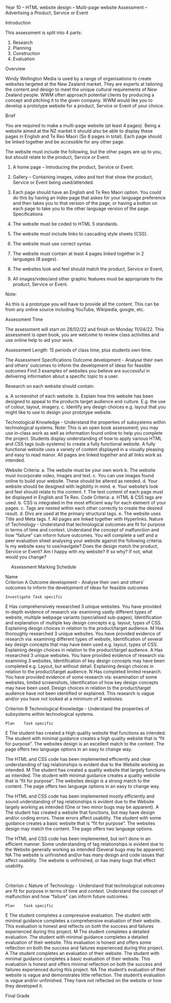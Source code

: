 
Year 10 – HTML website design – Multi-page website Assessment – Advertising a Product, Service or Event

Introduction

This assessment is split into 4 parts:
1.	Research
2.	Planning
3.	Construction
4.	Evaluation

Overview

Windy Wellington Media is used by a range of organisations to create websites targeted at the New Zealand market. They are experts at tailoring the content and design to meet the unique cultural requirements of New Zealand people. WWM often approach potential clients by producing a concept and pitching it to the given company. WWM would like you to develop a prototype website for a product, Service or Event of your choice.

Brief

You are required to make a multi-page website (at least 4 pages). Being a website aimed at the NZ market it should also be able to display these pages in English and Te Reo Maori (So 8 pages in total). Each page should be linked together and be accessible for any other page. 

The website must include the following, but the other pages are up to you, but should relate to the product, Service or Event.

1.	A home page – Introducing the product, Service or Event. 

2.	Gallery – Containing images, video and text that show the product, Service or Event being used/attended.

3.	Each page should have an English and Te Reo Maori option. You could do this by having an index page that askes for your language preference and then takes you to that version of the page, or having a button on each page to take you to the other language version of the page. 
Specifications

1.	The website must be coded to HTML 5 standards.
2.	The website must include links to cascading style sheets (CSS).
3.	The website must use correct syntax.
4.	The website must contain at least 4 pages linked together in 2 languages (8 pages).
5.	The websites look and feel should match the product, Service or Event,
6.	All images/video/and other graphic features must be appropriate to the product, Service or Event.

Note: 

As this is a prototype you will have to provide all the content. This can be from any online source including YouTube, Wikipedia, google, etc.

Assessment Time

The assessment will start on 28/02/22 and finish on Monday 11/04/22. This assessment is open book, you are welcome to review class activities and use online help to aid your work.

Assessment Length: 15 periods of class time, plus students own time.

The Assessment Specifications
Outcome development - Analyse their own and others’ outcomes to inform the development of ideas for feasible outcomes
Find 3 examples of websites you believe are successful in delivering information about a specific topic to a user.

Research on each website should contain:

a.	A screenshot of each website.
b.	Explain how this website has been designed to appeal to the products target audience and culture. E.g. the use of colour, layout, imagery.
c.	Identify any design choices e.g. layout that you might like to use to design your 
prototype website.








Technological Knowledge - Understand the properties of subsystems within technological systems.
Note: This is an open book assessment; you may use in-class work as well as information found online to help you complete the project. 
Students display understanding of how to apply various HTML and CSS tags (sub-systems) to create a fully functional website. A fully functional website uses a variety of content displayed in a visually pleasing and easy to read manor. All pages are linked together and all links work as intended. 

Website Criteria:
a.	The website must be your own work
b.	The website must incorporate video, Images and text.
c.	You can use images found online to build your website. These should be altered as needed. 
d.	Your website should be designed with legibility in mind.
e.	Your website’s look and feel should relate to the content.
f.	The text content of each page must be displayed in English and Te Reo.
Code Criteria:
a.	HTML & CSS tags are used.
b.	CSS is integrated in the most efficient way for each element of your pages.
c.	Tags are nested within each other correctly to create the desired result.
d.	Divs are used at the primary structural tags.
e.	The website uses Title and Meta tags.
f.	All pages are linked together with Hyperlinks.
Nature of Technology - Understand that technological outcomes are fit for purpose in terms of time and context. Understand the concept of malfunction and how “failure” can inform future outcomes.
You will complete a self and a peer evaluation sheet analysing your website against the following criteria:
Is my website easy to use/navigate?
Does the design match the product, Service or Event?
Am I happy with my website? If so why? If not, what would you change?







 
Assessment Marking Schedule

Name	
Criterion A 
Outcome development - Analyse their own and others’ outcomes to inform the development of ideas for feasible outcomes

	Investigate	Task specific
E	Has comprehensively researched 3 unique websites.	You have provided in-depth evidence of research via: examining vastly different types of website, multiple webpage variants (specialised sub-pages), Identification and explanation of multiple key design concepts e.g. layout, types of CSS. Explaining design choices in relation to the product/target audience. 
M	Has thoroughly researched 3 unique websites.	You have provided evidence of research via: examining different types of website, Identification of several key design concepts that may have been used e.g. layout, types of CSS. Explaining design choices in relation to the product/target audience. 
A	Has researched 3 unique websites.	You have provided evidence of research via: examining 3 websites, Identification of key design concepts may have been completed e.g. Layout, but without detail. Explaining design choices in relation to the product/target audience. 
N	Has completed limited research.	You have provided evidence of some research via: examination of some websites, limited screenshots, Identification of how key design concepts may have been used. Design choices in relation to the product/target audience have not been identified or explained. This research is vague and/or you have not looked at a minimum of 3 websites. 


Criterion B
Technological Knowledge - Understand the properties of subsystems within technological systems.

	Plan	Task specific
E 	The student has created a High quality website that functions as intended.	The student with minimal guidance creates a high quality website that is “fit for purpose”. The websites design is an excellent match to the content. The page offers two language options in an easy to change way.

The HTML and CSS code has been implemented efficiently and clear understanding of tag relationships is evident due to the Website working as intended.
M	The student has created a quality website that largely functions as intended.	The student with minimal guidance creates a quality website that is “fit for purpose”. The websites design is a strong match to the content. The page offers two language options in an easy to change way.

The HTML and CSS code has been implemented mostly efficiently and sound understanding of tag relationships is evident due to the Website largely working as intended (One or two minor bugs may be apparent).
A	The student has created a website that functions, but may have design and/or coding errors. These errors affect usability. 	The student with some guidance creates a basic website that is “fit for purpose”. The websites design may match the content. The page offers two language options.

The HTML and CSS code has been implemented, but isn’t done in an efficient manner. Some understanding of tag relationships is evident due to the Website generally working as intended (Several bugs may be apparent).
NA	The website is unfinished and/or has many design and code issues that affect usability. 	The website is unfinished, or has many bugs that effect usability. 

 

Criterion c 
Nature of Technology - Understand that technological outcomes are fit for purpose in terms of time and context. Understand the concept of malfunction and how “failure” can inform future outcomes.

	Plan	Task specific
E	The student completes a compressive evaluation.	The student with minimal guidance completes a comprehensive evaluation of their website. This evaluation is honest and reflects on both the success and failures experienced during this project.
M	The student completes a detailed evaluation.	The student with minimal guidance completes a detailed evaluation of their website. This evaluation is honest and offers some reflection on both the success and failures experienced during this project.
A	The student completes an evaluation of their website.	The student with minimal guidance completes a basic evaluation of their website. This evaluation is honest and offers minimal reflection on both the success and failures experienced during this project.
NA	The student’s evaluation of their website is vague and demonstrates little reflection.	The student’s evaluation is vague and/or unfinished. They have not reflected on the website or how they developed it.


Final Grade	


	



